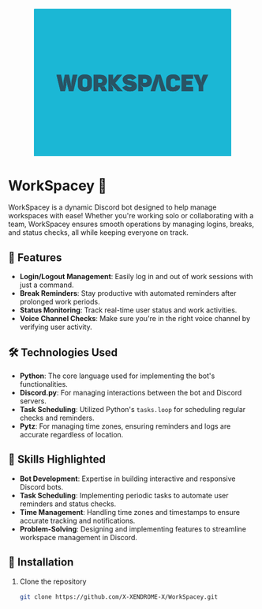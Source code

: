 <p align="center">
  <img src="Logo1.png" alt="WorkSpacey Logo" width="400"/>
</p>

# WorkSpacey 💼


WorkSpacey is a dynamic Discord bot designed to help manage workspaces with ease! Whether you're working solo or collaborating with a team, WorkSpacey ensures smooth operations by managing logins, breaks, and status checks, all while keeping everyone on track.

## 🚀 Features

- **Login/Logout Management**: Easily log in and out of work sessions with just a command.
- **Break Reminders**: Stay productive with automated reminders after prolonged work periods.
- **Status Monitoring**: Track real-time user status and work activities.
- **Voice Channel Checks**: Make sure you're in the right voice channel by verifying user activity.

## 🛠️ Technologies Used

- **Python**: The core language used for implementing the bot's functionalities.
- **Discord.py**: For managing interactions between the bot and Discord servers.
- **Task Scheduling**: Utilized Python's `tasks.loop` for scheduling regular checks and reminders.
- **Pytz**: For managing time zones, ensuring reminders and logs are accurate regardless of location.

## 🧠 Skills Highlighted

- **Bot Development**: Expertise in building interactive and responsive Discord bots.
- **Task Scheduling**: Implementing periodic tasks to automate user reminders and status checks.
- **Time Management**: Handling time zones and timestamps to ensure accurate tracking and notifications.
- **Problem-Solving**: Designing and implementing features to streamline workspace management in Discord.

## 📂 Installation

1. Clone the repository
   ```bash
   git clone https://github.com/X-XENDROME-X/WorkSpacey.git
